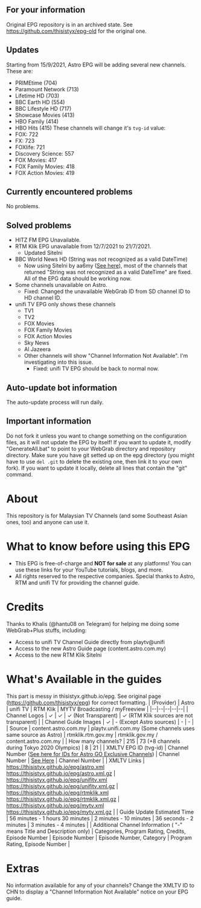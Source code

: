 ## For your information
Original EPG repository is in an archived state. See https://github.com/thisistyx/epg-old for the original one.

## Updates
Starting from 15/9/2021, Astro EPG will be adding several new channels. These are:
 - PRIMEtime (704)
 - Paramount Network (713)
 - Lifetime HD (703)
 - BBC Earth HD (554)
 - BBC Lifestyle HD (717)
 - Showcase Movies (413)
 - HBO Family (414)
 - HBO Hits (415)
These channels will change it's ``tvg-id`` value:
 - FOX: 722
 - FX: 723
 - FOXlife: 721
 - Discovery Science: 557
 - FOX Movies: 417
 - FOX Family Movies: 418
 - FOX Action Movies: 419
## Currently encountered problems
No problems.

## Solved problems
- HITZ FM EPG Unavailable.
- RTM Klik EPG unavailable from 12/7/2021 to 21/7/2021.
  - Updated SiteIni
- BBC World News HD (String was not recognized as a valid DateTime)
  - Now using SiteIni by aa6my ([See here](https://github.com/thisistyx/epg/issues/2#issuecomment-841613022)), most of the channels that returned "String was not recognized as a valid DateTime" are fixed. All of the EPG data should be working now.
- Some channels unavailable on Astro.
  - Fixed: Changed the unavailable WebGrab ID from SD channel ID to HD channel ID.
- unifi TV EPG only shows these channels
  - TV1
  - TV2
  - FOX Movies
  - FOX Family Movies
  - FOX Action Movies
  - Sky News
  - Al Jazeera
  - Other channels will show "Channel Information Not Available". I'm investigating into this issue.
    - Fixed: unifi TV EPG should be back to normal now.


## Auto-update bot information
The auto-update process will run daily.

## Important information
Do not fork it unless you want to change something on the configuration files, as it will not update the EPG by itself! If you want to update it, modify "GenerateAll.bat" to point to your WebGrab directory and repository directory. Make sure you have git setted up on the epg directory (you might have to use ``del .git`` to delete the existing one, then link it to your own fork). If you want to update it locally, delete all lines that contain the "git" command.

# About
This repository is for Malaysian TV Channels (and some Southeast Asian ones, too) and anyone can use it.

# What to know before using this EPG
- This EPG is free-of-charge and **NOT for sale** at any platforms! You can use these links for your YouTube tutorials, blogs, and more.
- All rights reserved to the respective companies. Special thanks to Astro, RTM and unifi TV for providing the channel guide.
# Credits
Thanks to Khalis (@hantu08 on Telegram) for helping me doing some WebGrab+Plus stuffs, including:
 - Access to unifi TV Channel Guide directly from playtv@unifi  
 - Access to the new Astro Guide page (content.astro.com.my)
 - Access to the new RTM Klik SiteIni

# What's Available in the guides
This part is messy in thisistyx.github.io/epg. See original page (https://github.com/thisistyx/epg) for correct formatting.
| (Provider) | Astro | unifi TV | RTM Klik | MYTV Broadcasting / myFreeview |
|--|--|--|--|--|
| Channel Logos | ✓ | ✓ | ✓ (Not Transparent) | ✓ (RTM Klik sources are not transparent) |
| Channel Guide Images | ✓ | - (Except Astro sources) | - | - |
| Source | content.astro.com.my | playtv.unifi.com.my (Some channels uses same source as Astro) | rtmklik.rtm.gov.my | rtmklik.gov.my / content.astro.com.my |
| How many channels? | 215 | 73 (+8 channels during Tokyo 2020 Olympics) | 8 | 21 |
| XMLTV EPG ID (tvg-id) | Channel Number ([See here for IDs for Astro GO Exclusive Channels](https://thisistyx.github.io/epg/misc/AGEC.md)) | Channel Number | [See Here](https://thisistyx.github.io/epg/misc/RTMK.md) | Channel Number |
| XMLTV Links | https://thisistyx.github.io/epg/astro.xml  https://thisistyx.github.io/epg/astro.xml.gz | https://thisistyx.github.io/epg/unifitv.xml  https://thisistyx.github.io/epg/unifitv.xml.gz | https://thisistyx.github.io/epg/rtmklik.xml  https://thisistyx.github.io/epg/rtmklik.xml.gz | https://thisistyx.github.io/epg/mytv.xml  https://thisistyx.github.io/epg/mytv.xml.gz |
| Guide Update Estimated Time | 56 minutes - 1 hours 30 minutes | 2 minutes - 10 minutes | 36 seconds - 2 minutes | 3 minutes - 4 minutes |
| Additional Channel Information ( "-" means Title and Description only) | Categories, Program Rating, Credits, Episode Number | Episode Number | Episode Number, Category | Program Rating, Episode Number |

# Extras
No information available for any of your channels? Change the XMLTV ID to CHN to display a "Channel Information Not Available" notice on your EPG guide.
